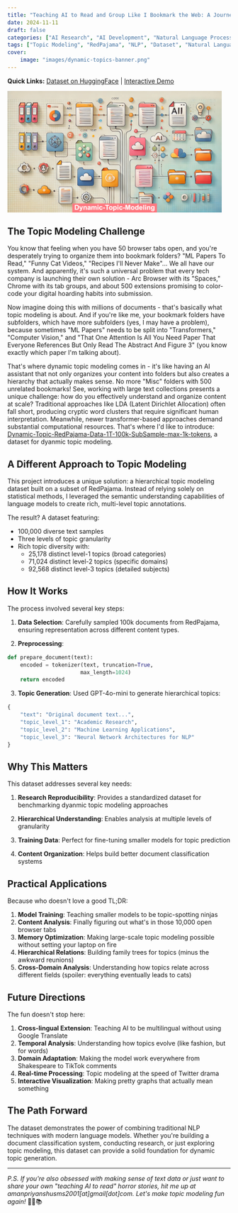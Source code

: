```yaml
---
title: "Teaching AI to Read and Group Like I Bookmark the Web: A Journey into Dynamic Topic Modeling"
date: 2024-11-11
draft: false
categories: ["AI Research", "AI Development", "Natural Language Processing", "Dataset Creation"]
tags: ["Topic Modeling", "RedPajama", "NLP", "Dataset", "Natural Language Processing", "OpenAI", "Topic Extraction", "Large Language Models"]
cover:
    image: "images/dynamic-topics-banner.png"
---
```


**Quick Links:**
[Dataset on HuggingFace](https://huggingface.co/datasets/AmanPriyanshu/Dynamic-Topic-RedPajama-Data-1T-100k-SubSample-max-1k-tokens) | [Interactive Demo](https://colab.research.google.com/drive/1_SuTiL3QS-PUYjSrugqqD5mQlMv8Hbfc?usp=sharing)

<div style="display: flex; justify-content: space-between;">
  <img src="https://raw.githubusercontent.com/AmanPriyanshu/blogs/refs/heads/main/content/posts/2024/Dynamic-Topic-Modeling/images/dynamic-topics-banner.png" alt="Dynamic Topic Modeling" style="width: 96%;"/>
</div>

## The Topic Modeling Challenge

You know that feeling when you have 50 browser tabs open, and you're desperately trying to organize them into bookmark folders? "ML Papers To Read," "Funny Cat Videos," "Recipes I'll Never Make"... We all have our system. And apparently, it's such a universal problem that every tech company is launching their own solution - Arc Browser with its "Spaces," Chrome with its tab groups, and about 500 extensions promising to color-code your digital hoarding habits into submission.

Now imagine doing this with millions of documents - that's basically what topic modeling is about. And if you're like me, your bookmark folders have subfolders, which have more subfolders (yes, I may have a problem), because sometimes "ML Papers" needs to be split into "Transformers," "Computer Vision," and "That One Attention Is All You Need Paper That Everyone References But Only Read The Abstract And Figure 3" (you know exactly which paper I'm talking about).

That's where dynamic topic modeling comes in - it's like having an AI assistant that not only organizes your content into folders but also creates a hierarchy that actually makes sense. No more "Misc" folders with 500 unrelated bookmarks! See, working with large text collections presents a unique challenge: how do you effectively understand and organize content at scale? Traditional approaches like LDA (Latent Dirichlet Allocation) often fall short, producing cryptic word clusters that require significant human interpretation. Meanwhile, newer transformer-based approaches demand substantial computational resources. That's where I'd like to introduce: [Dynamic-Topic-RedPajama-Data-1T-100k-SubSample-max-1k-tokens](https://huggingface.co/datasets/AmanPriyanshu/Dynamic-Topic-RedPajama-Data-1T-100k-SubSample-max-1k-tokens), a dataset for dyanmic topic modeling.

## A Different Approach to Topic Modeling

This project introduces a unique solution: a hierarchical topic modeling dataset built on a subset of RedPajama. Instead of relying solely on statistical methods, I leveraged the semantic understanding capabilities of language models to create rich, multi-level topic annotations.

The result? A dataset featuring:
- 100,000 diverse text samples
- Three levels of topic granularity
- Rich topic diversity with:
  - 25,178 distinct level-1 topics (broad categories)
  - 71,024 distinct level-2 topics (specific domains)
  - 92,568 distinct level-3 topics (detailed subjects)

## How It Works

The process involved several key steps:

1. **Data Selection**: Carefully sampled 100k documents from RedPajama, ensuring representation across different content types.

2. **Preprocessing**:
```python
def prepare_document(text):
    encoded = tokenizer(text, truncation=True, 
                       max_length=1024)
    return encoded
```

3. **Topic Generation**: Used GPT-4o-mini to generate hierarchical topics:
```python
{
    "text": "Original document text...",
    "topic_level_1": "Academic Research",
    "topic_level_2": "Machine Learning Applications",
    "topic_level_3": "Neural Network Architectures for NLP"
}
```

## Why This Matters

This dataset addresses several key needs:

1. **Research Reproducibility**: Provides a standardized dataset for benchmarking dyanmic topic modeling approaches

2. **Hierarchical Understanding**: Enables analysis at multiple levels of granularity

3. **Training Data**: Perfect for fine-tuning smaller models for topic prediction

4. **Content Organization**: Helps build better document classification systems

## Practical Applications

Because who doesn't love a good TL;DR:

1. **Model Training**: Teaching smaller models to be topic-spotting ninjas
2. **Content Analysis**: Finally figuring out what's in those 10,000 open browser tabs
3. **Memory Optimization**: Making large-scale topic modeling possible without setting your laptop on fire
4. **Hierarchical Relations**: Building family trees for topics (minus the awkward reunions)
5. **Cross-Domain Analysis**: Understanding how topics relate across different fields (spoiler: everything eventually leads to cats)

## Future Directions

The fun doesn't stop here:

1. **Cross-lingual Extension**: Teaching AI to be multilingual without using Google Translate
2. **Temporal Analysis**: Understanding how topics evolve (like fashion, but for words)
3. **Domain Adaptation**: Making the model work everywhere from Shakespeare to TikTok comments
4. **Real-time Processing**: Topic modeling at the speed of Twitter drama
5. **Interactive Visualization**: Making pretty graphs that actually mean something

## The Path Forward

The dataset demonstrates the power of combining traditional NLP techniques with modern language models. Whether you're building a document classification system, conducting research, or just exploring topic modeling, this dataset can provide a solid foundation for dynamic topic generation.

---

*P.S. If you're also obsessed with making sense of text data or just want to share your own "teaching AI to read" horror stories, hit me up at amanpriyanshusms2001[at]gmail[dot]com. Let's make topic modeling fun again!* 🚀🤖📚